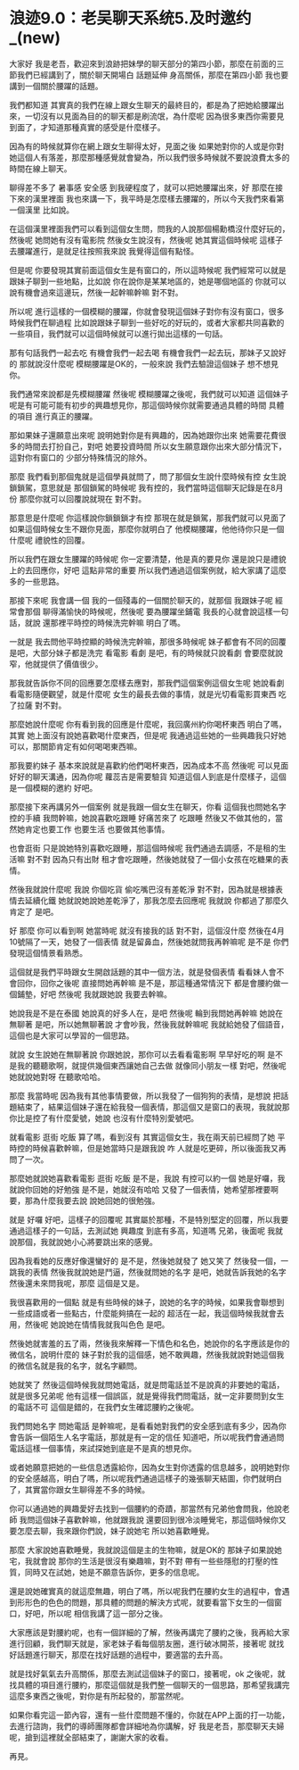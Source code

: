 # 浪迹9.0：老吴聊天系统5.及时邀约_(new)

大家好 我是老吾，歡迎來到浪跡把妹學的聊天部分的第四小節，那麼在前面的三節我們已經講到了，關於聊天開場白 話題延伸 身高關係，那麼在第四小節 我也要講到一個關於腰躍的話題。

我們都知道 其實真的我們在線上跟女生聊天的最終目的，都是為了把她給腰躍出來，一切沒有以見面為目的的聊天都是刷流氓，為什麼呢 因為很多東西你需要見到面了，才知道那種真實的感受是什麼樣子。

因為有的時候就算你在網上跟女生聊得太好，見面之後 如果她對你的人或是你對她這個人有落差，那麼那種感覺就會變為，所以我們很多時候就不要說浪費太多的時間在線上聊天。

聊得差不多了 暑事感 安全感 到我硬程度了，就可以把她腰躍出來，好 那麼在接下來的漢里裡面 我也來講一下，我平時是怎麼樣去腰躍的，所以今天我們來看第一個漢里 比如說。

在這個漢里裡面我們可以看到這個女生問，問我的人說那個楊勳橋沒什麼好玩的，然後呢 她問她有沒有電影院 然後女生說沒有，然後呢 她其實這個時候呢 這樣子去腰躍進行，是就足往按照我來說 我覺得這個有點怪。

但是呢 你要發現其實前面這個女生是有窗口的，所以這時候呢 我們經常可以就是跟妹子聊到一些地點，比如說 你在說你是某某地區的，她是哪個地區的 你就可以說有機會過來這邊玩，然後一起幹嘛幹嘛 對不對。

所以呢 進行這樣的一個模糊的腰躍，你就會發現這個妹子對你有沒有窗口，很多時候我們在聊過程 比如說跟妹子聊到一些好吃的好玩的，或者大家都共同喜歡的一些項目，我們就可以這個時候就可以進行拋出這樣的一句話。

那有句話我們一起去吃 有機會我們一起去喝 有機會我們一起去玩，那妹子又說好的 那就說沒什麼呢 模糊腰躍是OK的，一般來說 我們去驗證這個妹子 想不想見你。

我們通常來說都是先模糊腰躍 然後呢 模糊腰躍之後呢，我們就可以知道 這個妹子呢是有可能可能有初步的興趣想見你，那這個時候你就需要通過具體的時間 具體的項目 進行真正的腰躍。

那如果妹子還願意出來呢 說明她對你是有興趣的，因為她跟你出來 她需要花費很多的時間去打扮自己，對吧 她要投資時間 所以女生願意跟你出來大部分情況下，這對你有窗口的 少部分特殊情況的除外。

那麼 我們看到那個鬼就是這個學員就問了，問了那個女生說什麼時候有控 女生說鎖鎖駕，意思就是 那個鎖駕的時候呢 我有控的，我們當時這個聊天記錄是在8月份 那麼你就可以回覆說就現在 對不對。

那意思是什麼呢 你這樣說你鎖鎖鎖才有控 那現在就是鎖駕，那我們就可以見面了 如果這個時候女生不跟你見面，那麼你就明白了 他模糊腰躍，他他待你只是一個什麼呢 禮貌性的回覆。

所以我們在跟女生腰躍的時候呢 你一定要清楚，他是真的要見你 還是說只是禮貌上的去回應你，好吧 這點非常的重要 所以我們通過這個案例就，給大家講了這麼多的一些思路。

那接下來呢 我會講一個 我的一個殘毒的一個關於聊天的，就那個 我跟妹子呢 經常會那個 聊得滿愉快的時候呢，然後呢 要為腰躍坐鋪電 我長的心就會說這樣一句話，就說 還那裡平時控的時候洗完幹嘛 明白了嗎。

一就是 我去問他平時控顯的時候洗完幹嘛，那很多時候呢 妹子都會有不同的回覆 是吧，大部分妹子都是洗完 看電影 看劇 是吧，有的時候就只說看劇 會要麼就說窄，他就提供了價值很少。

那我就告訴你不同的回應要怎麼樣去應對，那我們這個案例這個女生呢 她說看劇 看電影隨便觀望，就是什麼呢 女生的最長去做的事情，就是光切看電影買東西 吃了拉薩 對不對。

那麼她說什麼呢 你有看到我的回應是什麼呢，我回廣州約你喝杯東西 明白了嗎，其實 她上面沒有說她喜歡喝什麼東西，但是呢 我通過這些她的一些興趣我只好她可以，那關節肯定有如何喝喝東西嘛。

那我要約妹子 基本來說就是喜歡約他們喝杯東西，因為成本不高 然後呢 可以見面好好的聊天溝通，因為你呢 蘿蕊吉是需要驗貨 知道這個人到底是什麼樣子，這個是一個模糊的邀約 好吧。

那麼接下來再講另外一個案例 就是我跟一個女生在聊天，你看 這個我也問她名字 控的手續 我問幹嘛，她說喜歡吃跟睡 好痛苦來了 吃跟睡 然後又不做其他的，當然她肯定也要工作 也要生活 也要做其他事情。

也會逛街 只是說她特別喜歡吃跟睡，那這個時候呢 我們通過去調感，不是租的生活嘛 對不對 因為只有出財 租才會吃跟睡，然後她就發了一個小女孩在吃糖果的表情。

然後我就說什麼呢 我說 你個吃貨 偷吃嘴巴沒有差乾淨 對不對，因為就是根據表情去延續化鐵 她就說她說她差乾淨了，那我怎麼去回應呢 我就說 你都過了那麼久肯定了 是吧。

好 那麼 你可以看到啊 她當時呢 就沒有接我的話 對不對，這個沒什麼 然後在4月10號隔了一天，她發了一個表情 就是留鼻血，然後她就問我再幹嘛呢 是不是 你們發現這個情景看熟悉。

這個就是我們平時跟女生開啟話題的其中一個方法，就是發個表情 看看妹人會不會回你，回你之後呢 直接問她再幹嘛 是不是，那這種通常情況下 都是會腰約做一個鋪墊，好吧 然後呢 我就跟她說 我要去幹嘛。

她說我是不是在泰國 她說真的好多人在，是吧 然後呢 輪到我問她再幹嘛 她說在無聊著 是吧，所以她無聊著說 才會吵我，然後我就幹嘛呢 我就給她發了個語音，這個也是大家可以學習的一個思路。

就說 女生說她在無聊著說 你跟她說，那你可以去看看電影啊 早早好吃的啊 是不是我的聽聽歌啊，就提供幾個東西讓她自己去做 就像同小朋友一樣 對吧，然後呢 她就說她對呀 在聽歌哈哈。

那麼 我當時呢 因為我有其他事情要做，所以我發了一個狗狗的表情，是想說 把話題結束了，結果這個妹子還在給我發一個表情，那這個又是窗口的表現，我就說那你比是控了有什麼愛號，她說 也沒有什麼特別愛號吧。

就看電影 逛街 吃飯 算了嗎，看到沒有 其實這個女生，我在兩天前已經問了她 平時控的時候喜歡幹嘛，但是她當時只是跟我說 咋 人就是吃更碎，所以後面我又再問了一次。

那麼她就說她喜歡看電影 逛街 吃飯 是不是，我說 有控可以約一個 她是好囉，我就說你回她的好勉強 是不是，她就沒有哈哈 又發了一個表情，她希望那裡要啊要，那為什麼我要去說 說她回她的很勉強。

就是 好囉 好吧，這樣子的回覆呢 其實屬於那種，不是特別堅定的回覆，所以我要通過這樣子的一句話，去測試她 興趣度 到底有多高，知道嗎 兄弟，後面呢 我就說那個，我就說她小心將要跳出來的感覺。

因為我看她的反應好像還蠻好的 是不是，然後她就發了 她又笑了 然後發一個，一跳我的表情 然後我就說她是鬥逼，然後就問她的名字 是吧，她就告訴我她的名字 然後還未來問我呢，那麼 這個是又是。

我很喜歡用的一個點 就是有些時候的妹子，說她的名字的時候，如果我會聯想到一些成語或者一些點古，什麼能夠搞在一起的 超活在一起，我這個時候我就會去用，然後呢 她說她在情情我就我叫色色 是吧。

然後她就害羞的五了兩，然後我來解釋一下情色和名色，她說你的名字應該是你的微信名，說明什麼的 妹子對於我的這個感，她不敢興趣，然後我就說對她這個我的微信名就是我的名字，就名字顧問。

她就笑了 然後這個時候我就問她電話，就是問電話並不是說真的非要她的電話，就是很多兄弟呢 他有這樣一個誤區，就是覺得我們問電話，就一定非要問到女生的電話不可 這個是錯的，在我們女生確認腰約之後呢。

我們問她名字 問她電話 是幹嘛呢，是看看她對我們的安全感到底有多少，因為你會告訴一個陌生人名字電話，那就是有一定的信任 知道吧，所以呢我們會通過問電話這樣一個事情，來試探她到底是不是真的想見你。

或者她願意把她的一些信息透露給你，因為女生對你透露的信息越多，說明她對你的安全感越高，明白了嗎，所以呢我們通過這樣子的幾張聊天結圖，你們就明白了，其實當你跟女生聊得差不多的時候。

你可以通過她的興趣愛好去找到一個腰約的奇蹟，那當然有兄弟他會問我，他說老師 我問這個妹子喜歡幹嘛，他就跟我說 還要回到很冷淡睡覺宅，那這個時候你又要怎麼去聊，我來跟你們說，妹子說她宅 所以她喜歡睡覺。

那麼 大家說她喜歡睡覺，我就說這個是主的生物嘛，就是OK的 那妹子如果說她宅，我就會說 那你的生活是很沒有樂趣嘛，對不對 帶有一些些隱慰的打壓的性質，同時又在試她，她是不願意告訴你，更多的信息呢。

還是說她確實真的就這麼無趣，明白了嗎，所以呢我們在腰約女生的過程中，會遇到形形色的色色的問題，那具體的問題的解決方式呢，就要看當下女生的一個窗口，好吧，所以呢 相信我講了這一部分之後。

大家應該是對腰約呢，也有一個詳細的了解，然後再講完了腰約之後，我再給大家進行回顧，我們聊天就是，家老妹子看每個朋友圈，進行破冰開茶，接著呢 就找好話題進行聊天，那麼在找好話題的過程中，要適當的去升高。

就是找好氣氣去升高關係，那麼去測試這個妹子的窗口，接著呢，ok 之後呢，就找具體的項目進行腰約，那麼這個就是我們整一個聊天的一個思路，那希望我講完這麼多東西之後呢，對你是有所起發的，那當然呢。

如果你看完這一節內容，還有一些什麼問題不懂的，你就在APP上面的打一功能，去進行諮詢，我們的導師團隊都會詳細地為你講解，好 我是老吾，那麼聊天夫婦呢，搶到這裡就全部結束了，謝謝大家的收看。

再見。